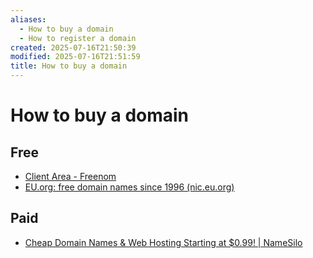 ```yaml
---
aliases:
  - How to buy a domain
  - How to register a domain
created: 2025-07-16T21:50:39
modified: 2025-07-16T21:51:59
title: How to buy a domain
---
```


# How to buy a domain

## Free

- [Client Area - Freenom](https://my.freenom.com/clientarea.php)
- [EU.org: free domain names since 1996 (nic.eu.org)](https://nic.eu.org/)

## Paid

- [Cheap Domain Names & Web Hosting Starting at $0.99! | NameSilo](https://www.namesilo.com/)
